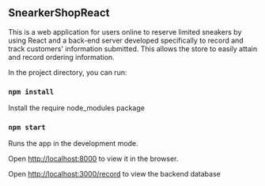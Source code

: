 
## SnearkerShopReact

This is a web application for users online to reserve limited sneakers by using React and a back-end server developed specifically to record and track customers' information submitted. This allows the store to easily attain and record ordering information. 


In the project directory, you can run:

### `npm install`

Install the require node_modules package

### `npm start`

Runs the app in the development mode.<br>

Open [http://localhost:8000](http://localhost:8000) to view it in the browser.

Open [http://localhost:3000/record](http://localhost:3000/record) to view the backend database



